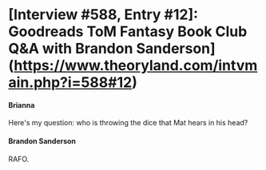 # [Interview #588, Entry #12]: Goodreads ToM Fantasy Book Club Q&A with Brandon Sanderson](https://www.theoryland.com/intvmain.php?i=588#12)

#### Brianna

Here's my question: who is throwing the dice that Mat hears in his head?

#### Brandon Sanderson

RAFO.


